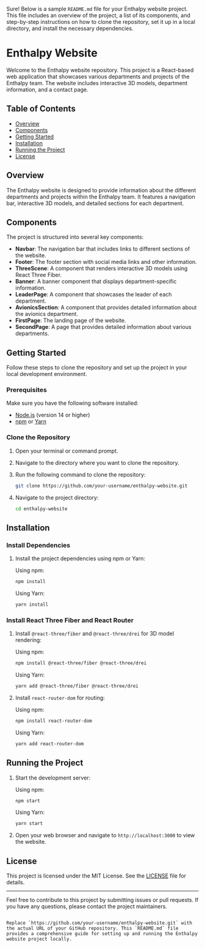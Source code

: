 Sure! Below is a sample `README.md` file for your Enthalpy website project. This file includes an overview of the project, a list of its components, and step-by-step instructions on how to clone the repository, set it up in a local directory, and install the necessary dependencies.


# Enthalpy Website

Welcome to the Enthalpy website repository. This project is a React-based web application that showcases various departments and projects of the Enthalpy team. The website includes interactive 3D models, department information, and a contact page.

## Table of Contents

- [Overview](#overview)
- [Components](#components)
- [Getting Started](#getting-started)
- [Installation](#installation)
- [Running the Project](#running-the-project)
- [License](#license)

## Overview

The Enthalpy website is designed to provide information about the different departments and projects within the Enthalpy team. It features a navigation bar, interactive 3D models, and detailed sections for each department.

## Components

The project is structured into several key components:

- **Navbar**: The navigation bar that includes links to different sections of the website.
- **Footer**: The footer section with social media links and other information.
- **ThreeScene**: A component that renders interactive 3D models using React Three Fiber.
- **Banner**: A banner component that displays department-specific information.
- **LeaderPage**: A component that showcases the leader of each department.
- **AvionicsSection**: A component that provides detailed information about the avionics department.
- **FirstPage**: The landing page of the website.
- **SecondPage**: A page that provides detailed information about various departments.

## Getting Started

Follow these steps to clone the repository and set up the project in your local development environment.

### Prerequisites

Make sure you have the following software installed:

- [Node.js](https://nodejs.org/) (version 14 or higher)
- [npm](https://www.npmjs.com/) or [Yarn](https://yarnpkg.com/)

### Clone the Repository

1. Open your terminal or command prompt.
2. Navigate to the directory where you want to clone the repository.
3. Run the following command to clone the repository:

   ```bash
   git clone https://github.com/your-username/enthalpy-website.git


4. Navigate to the project directory:

   ```bash
   cd enthalpy-website
   ```

## Installation

### Install Dependencies

1. Install the project dependencies using npm or Yarn:

   Using npm:

   ```bash
   npm install
   ```

   Using Yarn:

   ```bash
   yarn install
   ```

### Install React Three Fiber and React Router

1. Install `@react-three/fiber` and `@react-three/drei` for 3D model rendering:

   Using npm:

   ```bash
   npm install @react-three/fiber @react-three/drei
   ```

   Using Yarn:

   ```bash
   yarn add @react-three/fiber @react-three/drei
   ```

2. Install `react-router-dom` for routing:

   Using npm:

   ```bash
   npm install react-router-dom
   ```

   Using Yarn:

   ```bash
   yarn add react-router-dom
   ```

## Running the Project

1. Start the development server:

   Using npm:

   ```bash
   npm start
   ```

   Using Yarn:

   ```bash
   yarn start
   ```

2. Open your web browser and navigate to `http://localhost:3000` to view the website.

## License

This project is licensed under the MIT License. See the [LICENSE](LICENSE) file for details.

---

Feel free to contribute to this project by submitting issues or pull requests. If you have any questions, please contact the project maintainers.

```

Replace `https://github.com/your-username/enthalpy-website.git` with the actual URL of your GitHub repository. This `README.md` file provides a comprehensive guide for setting up and running the Enthalpy website project locally.
